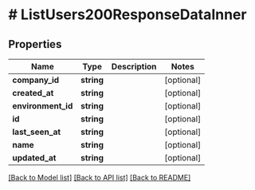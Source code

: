 # # ListUsers200ResponseDataInner

## Properties

Name | Type | Description | Notes
------------ | ------------- | ------------- | -------------
**company_id** | **string** |  | [optional]
**created_at** | **string** |  | [optional]
**environment_id** | **string** |  | [optional]
**id** | **string** |  | [optional]
**last_seen_at** | **string** |  | [optional]
**name** | **string** |  | [optional]
**updated_at** | **string** |  | [optional]

[[Back to Model list]](../../README.md#models) [[Back to API list]](../../README.md#endpoints) [[Back to README]](../../README.md)
